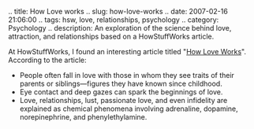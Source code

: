 .. title: How Love works
.. slug: how-love-works
.. date: 2007-02-16 21:06:00
.. tags: hsw, love, relationships, psychology
.. category: Psychology
.. description: An exploration of the science behind love, attraction, and relationships based on a HowStuffWorks article.

At HowStuffWorks, I found an interesting article titled "[How Love Works](http://science.howstuffworks.com/love.htm)". According to the article:

- People often fall in love with those in whom they see traits of their parents or siblings—figures they have known since childhood.
- Eye contact and deep gazes can spark the beginnings of love.
- Love, relationships, lust, passionate love, and even infidelity are explained as chemical phenomena involving adrenaline, dopamine, norepinephrine, and phenylethylamine.
